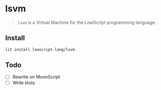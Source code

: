 # lsvm

> `lsvm` is a Virtual Machine for the LowScript programming language.

## Install

```bash
lit install lowscript-lang/lsvm
```

## Todo

- [ ] Rewrite on MoonScript
- [ ] Write tests
